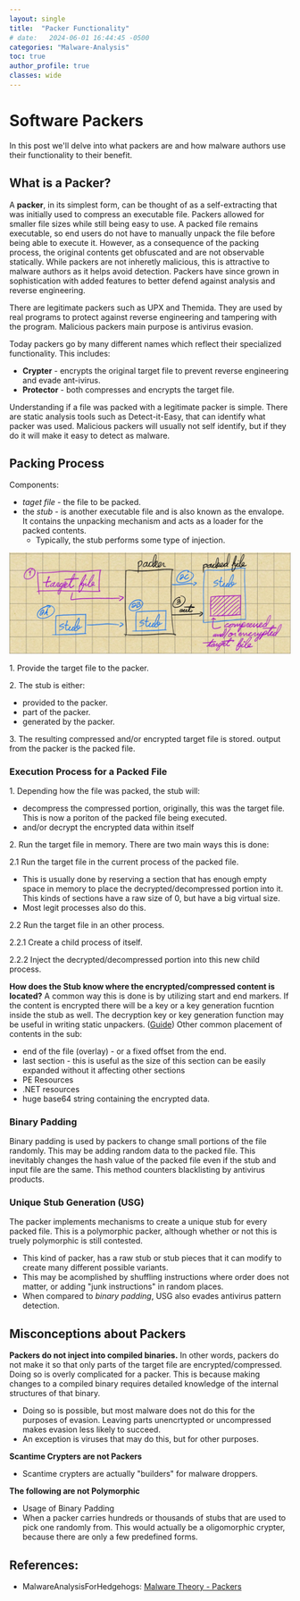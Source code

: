 ```yaml
---
layout: single
title:  "Packer Functionality"
# date:   2024-06-01 16:44:45 -0500
categories: "Malware-Analysis"
toc: true
author_profile: true
classes: wide
---
```


# Software Packers
In this post we'll delve into what packers are and how malware authors use their functionality to their benefit.
## What is a Packer? 

A **packer**, in its simplest form, can be thought of as a self-extracting that was initially used to compress an executable file. Packers allowed for smaller file sizes while still being easy to use. A packed file remains executable, so end users do not have to manually unpack the file before being able to execute it. However, as a consequence of the packing process, the original contents get obfuscated and are not observable statically. While packers are not inheretly malicious, this is attractive to malware authors as it helps avoid detection. Packers have since grown in sophistication with added features to better defend against analysis and reverse engineering.

There are legitimate packers such as UPX and Themida. They are used by real programs to protect against reverse engineering and tampering with the program. 
Malicious packers main purpose is antivirus evasion. 

Today packers go by many different names which reflect their specialized functionality. This includes:
- **Crypter** - encrypts the original target file to prevent reverse engineering and evade ant-ivirus.
- **Protector** - both compresses and encrypts the target file. 

Understanding if a file was packed with a legitimate packer is simple. There are static analysis tools such as Detect-it-Easy, that can identify what packer was used. Malicious packers will usually not self identify, but if they do it will make it easy to detect as malware.     

## Packing Process
Components:
- *taget file* - the file to be packed. 
- the *stub* - is another executable file and is also known as the envalope. It contains the unpacking mechanism and acts as a loader for the packed contents. 
	- Typically, the stub performs some type of injection.

![Packing Process](/assets/images/packing_process.jpeg)

1\. Provide the target file to the packer.

2\. The stub is either:
- provided to the packer.
- part of the packer.
- generated by the packer.

3\. The resulting compressed and/or encrypted target file is stored. output from the packer is the packed file.

### Execution Process for a Packed File

1\. Depending how the file was packed, the stub will:
- decompress the compressed portion, originally, this was the target file. This is now a poriton of the packed file being executed. 
- and/or decrypt the encrypted data within itself   

2\. Run the target file in memory. There are two main ways this is done:

2.1 Run the target file in the current process of the packed file.
- This is usually done by reserving a section that has enough empty space in memory to place the decrypted/decompressed portion into it. This kinds of sections have a raw size of 0, but have a big virtual size. 
- Most legit processes also do this. 

2.2	Run the target file in an other process.

2.2.1 Create a child process of itself.

2.2.2 Inject the decrypted/decompressed portion into this new child process. 

**How does the Stub know where the encrypted/compressed content is located?**
A common way this is done is by utilizing start and end markers. If the content is encrypted there will be a key or a key generation fucntion inside the stub as well. The decryption key or key generation function may be useful in writing static unpackers. ([Guide](https://www.gdatasoftware.com/blog/2019/01/31413-unpack-lpdinch-malware)) Other common placement of contents in the sub:
- end of the file (overlay) - or a fixed offset from the end.
- last section - this is useful as the size of this section can be easily expanded without it affecting other sections 
- PE Resources
- .NET resources
- huge base64 string containing the encrypted data.

### Binary Padding
Binary padding is used by packers to change small portions of the file randomly. This may be adding random data to the packed file. This inevitably changes the hash value of the packed file even if the stub and input file are the same. This method counters blacklisting by antivirus products.

### Unique Stub Generation (USG)
The packer implements mechanisms to create a unique stub for every packed file.  This is a polymorphic packer, although whether or not this is truely polymorphic is still contested. 
- This kind of packer, has a raw stub or stub pieces that it can modify to create many different possible variants. 
- This may be acomplished by shuffling instructions where order does not matter, or adding "junk instructions" in random places. 
- When compared to *binary padding*, USG also evades antivirus pattern detection. 

## Misconceptions about Packers

**Packers do not inject into compiled binaries.**
In other words, packers do not make it so that only parts of the target file are encrypted/compressed. Doing so is overly complicated for a packer. This is because making changes to a compiled binary requires detailed knowledge of the internal structures of that binary.
* Doing so is possible, but most malware does not do this for the purposes of evasion. Leaving parts unencrtypted or uncompressed makes evasion less likely to succeed. 
* An exception is viruses that may do this, but for other purposes.

**Scantime Crypters are not Packers**
* Scantime crypters are actually "builders" for malware droppers.  

**The following are not Polymorphic**
* Usage of Binary Padding
* When a packer carries hundreds or thousands of stubs that are used to pick one randomly from. This would actually be a oligomorphic crypter, because there are only a few predefined forms.   

## References:
- MalwareAnalysisForHedgehogs: [Malware Theory - Packers](https://youtu.be/ESLEf66EzDk)
